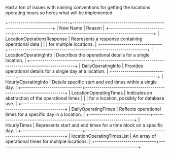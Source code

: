 Had a ton of issues with naming conventions for getting the locations operating hours so heres what will be implemented

+------------------------------+--------------------------------------------------------------------+
| New Name                     | Reason                                                             |
+------------------------------+--------------------------------------------------------------------+
| LocationOperationsResponse   | Represents a response containing operational data                  |
|                              | for multiple locations.                                            |
+------------------------------+--------------------------------------------------------------------+
| LocationOperatingInfo        | Describes the operational details for a single location.           |
+------------------------------+--------------------------------------------------------------------+
| DailyOperatingInfo           | Provides operational details for a single day at a location.       |
+------------------------------+--------------------------------------------------------------------+
| HourlyOperatingInfo          | Details specific start and end times within a single day.          |
+------------------------------+--------------------------------------------------------------------+
| LocationOperatingTimes       | Indicates an abstraction of the operational times                  |
|                              | for a location, possibly for database use.                         |
+------------------------------+--------------------------------------------------------------------+
| DailyOperatingTimes          | Reflects operational times for a specific day in a location.       |
+------------------------------+--------------------------------------------------------------------+
| HourlyTimes                  | Represents start and end times for a time block on a specific day. |
+------------------------------+--------------------------------------------------------------------+
| locationOperatingTimesList   | An array of operational times for multiple locations.              |
+------------------------------+--------------------------------------------------------------------+

